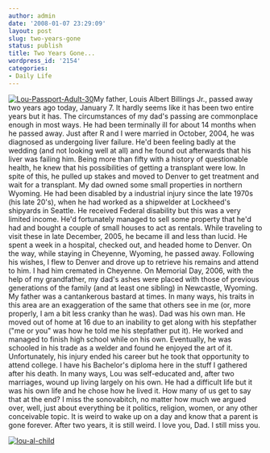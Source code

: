 ```yaml
---
author: admin
date: '2008-01-07 23:29:09'
layout: post
slug: two-years-gone
status: publish
title: Two Years Gone...
wordpress_id: '2154'
categories:
- Daily Life
---
```


[![Lou-Passport-Adult-30](http://farm1.static.flickr.com/45/170206480_7c5dab6f96_m.jpg)](http://www.flickr.com/photos/albill/170206480/ "Lou-Passport-Adult-30 by albill, on Flickr")My
father, Louis Albert Billings Jr., passed away two years ago today,
January 7. It hardly seems like it has been two entire years but it has.
The circumstances of my dad's passing are commonplace enough in most
ways. He had been terminally ill for about 14 months when he passed
away. Just after R and I were married in October, 2004, he was diagnosed
as undergoing liver failure. He'd been feeling badly at the wedding (and
not looking well at all) and he found out afterwards that his liver was
failing him. Being more than fifty with a history of questionable
health, he knew that his possibilities of getting a transplant were low.
In spite of this, he pulled up stakes and moved to Denver to get
treatment and wait for a transplant. My dad owned some small properties
in northern Wyoming. He had been disabled by a industrial injury since
the late 1970s (his late 20's), when he had worked as a shipwelder at
Lockheed's shipyards in Seattle. He received Federal disability but this
was a very limited income. He'd fortunately managed to sell some
property that he'd had and bought a couple of small houses to act as
rentals. While traveling to visit these in late December, 2005, he
became ill and less than lucid. He spent a week in a hospital, checked
out, and headed home to Denver. On the way, while staying in Cheyenne,
Wyoming, he passed away. Following his wishes, I flew to Denver and
drove up to retrieve his remains and attend to him. I had him cremated
in Cheyenne. On Memorial Day, 2006, with the help of my grandfather, my
dad's ashes were placed with those of previous generations of the family
(and at least one sibling) in Newcastle, Wyoming. My father was a
cantankerous bastard at times. In many ways, his traits in this area are
an exaggeration of the same that others see in me (or, more properly, I
am a bit less cranky than he was). Dad was his own man. He moved out of
home at 16 due to an inability to get along with his stepfather ("me or
you" was how he told me his stepfather put it). He worked and managed to
finish high school while on his own. Eventually, he was schooled in his
trade as a welder and found he enjoyed the art of it. Unfortunately, his
injury ended his career but he took that opportunity to attend college.
I have his Bachelor's diploma here in the stuff I gathered after his
death. In many ways, Lou was self-educated and, after two marriages,
wound up living largely on his own. He had a difficult life but it was
his own life and he chose how he lived it. How many of us get to say
that at the end? I miss the sonovabitch, no matter how much we argued
over, well, just about everything be it politics, religion, women, or
any other conceivable topic. It is weird to wake up on a day and know
that a parent is gone forever. After two years, it is still weird. I
love you, Dad. I still miss you.

[![lou-al-child](http://farm1.static.flickr.com/49/170208131_dec3f24d90.jpg)](http://www.flickr.com/photos/albill/170208131/ "lou-al-child by albill, on Flickr")
